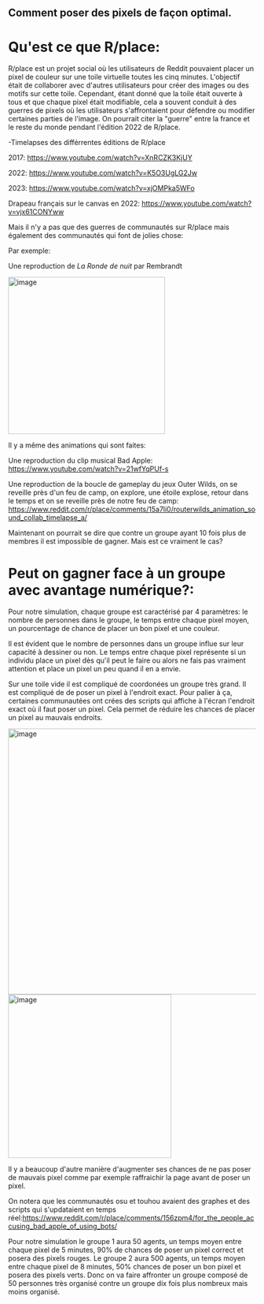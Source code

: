 ## Comment poser des pixels de façon optimal.

# Qu'est ce que R/place:

R/place est un projet social où les utilisateurs de Reddit pouvaient placer un pixel de couleur sur une toile virtuelle toutes les cinq minutes. L'objectif était de collaborer avec d'autres utilisateurs pour créer des images ou des motifs sur cette toile. Cependant, étant donné que la toile était ouverte à tous et que chaque pixel était modifiable, cela a souvent conduit à des guerres de pixels où les utilisateurs s'affrontaient pour défendre ou modifier certaines parties de l'image. On pourrait citer la "guerre" entre la france et le reste du monde pendant l'édition 2022 de R/place.

-Timelapses des différrentes éditions de R/place

2017: https://www.youtube.com/watch?v=XnRCZK3KjUY

2022: https://www.youtube.com/watch?v=K5O3UgLG2Jw

2023: https://www.youtube.com/watch?v=xjOMPka5WFo

Drapeau français sur le canvas en 2022: https://www.youtube.com/watch?v=vjx61CONYww

Mais il n'y a pas que des guerres de communautés sur R/place mais également des communautés qui font de jolies chose:

Par exemple:

Une reproduction de _La Ronde de nuit_ par Rembrandt 

<img width="319" alt="image" src="https://github.com/are-dynamic-2024-g5/Rplace/assets/159923584/e6fdfcce-9d20-4d42-be19-802b47733f95">

Il y a même des animations qui sont faites:

Une reproduction du clip musical Bad Apple: https://www.youtube.com/watch?v=21wfYqPUf-s

Une reproduction de la boucle de gameplay du jeux Outer Wilds, on se reveille près d'un feu de camp, on explore, une étoile explose, retour dans le temps et on se reveille près de notre feu de camp: https://www.reddit.com/r/place/comments/15a7li0/routerwilds_animation_sound_collab_timelapse_a/

Maintenant on pourrait se dire que contre un groupe ayant 10 fois plus de membres il est impossible de gagner. Mais est ce vraiment le cas?

# Peut on gagner face à un groupe avec avantage numérique?:

Pour notre simulation, chaque groupe est caractérisé par 4 paramètres: le nombre de personnes dans le groupe, le temps entre chaque pixel moyen, un pourcentage de chance de placer un bon pixel et une couleur.

Il est évident que le nombre de personnes dans un groupe influe sur leur capacité à dessiner ou non. Le temps entre chaque pixel représente si un individu place un pixel dès qu'il peut le faire ou alors ne fais pas vraiment attention et place un pixel un peu quand il en a envie.

Sur une toile vide il est compliqué de coordonées un groupe très grand. Il est compliqué de de poser un pixel à l'endroit exact. Pour palier à ça, certaines communautées ont crées des scripts qui affiche à l'écran l'endroit exact où il faut poser un pixel. Cela permet de réduire les chances de placer un pixel au mauvais endroits.

<img width="540" alt="image" src="https://github.com/are-dynamic-2024-g5/Rplace/assets/159923584/daff7b0d-e73f-44ec-840d-9d916eb1327d">
<img width="332" alt="image" src="https://github.com/are-dynamic-2024-g5/Rplace/assets/159923584/bb18024d-fb84-447c-b1d1-b9cbb3b43c69">

Il y a beaucoup d'autre manière d'augmenter ses chances de ne pas poser de mauvais pixel comme par exemple raffraichir la page avant de poser un pixel.

On notera que les communautés osu et touhou avaient des graphes et des scripts qui s'updataient en temps réel:https://www.reddit.com/r/place/comments/156zpm4/for_the_people_accusing_bad_apple_of_using_bots/

Pour notre simulation le groupe 1 aura 50 agents, un temps moyen entre chaque pixel de 5 minutes, 90% de chances de poser un pixel correct et posera des pixels rouges. Le groupe 2 aura 500 agents, un temps moyen entre chaque pixel de 8 minutes, 50% chances de poser un bon pixel et posera des pixels verts. Donc on va faire affronter un groupe composé de 50 personnes très organisé contre un groupe dix fois plus nombreux mais moins organisé.




